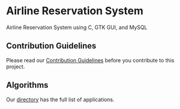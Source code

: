 # Airline Reservation System
Airline Reservation System using C, GTK GUI, and MySQL


## Contribution Guidelines
Please read our [Contribution Guidelines](CONTRIBUTING.md) before you contribute to this project.

## Algorithms
Our [directory](DIRECTORY.md) has the full list of applications.
